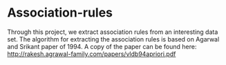 Association-rules
=================

Through this project, we extract association rules from an interesting data set. The algorithm for extracting the association rules is based on Agarwal and Srikant paper of 1994. A copy of the paper can be found here: http://rakesh.agrawal-family.com/papers/vldb94apriori.pdf
